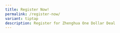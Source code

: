 ```yaml
---
title: Register Now!
permalink: /register-now/
variant: tiptap
description: Register for Zhenghua One Dollar Deal
---
```

